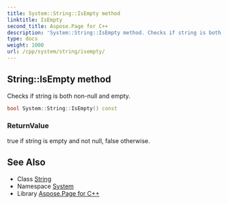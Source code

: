 ```yaml
---
title: System::String::IsEmpty method
linktitle: IsEmpty
second_title: Aspose.Page for C++
description: 'System::String::IsEmpty method. Checks if string is both non-null and empty in C++.'
type: docs
weight: 1000
url: /cpp/system/string/isempty/
---
```

## String::IsEmpty method


Checks if string is both non-null and empty.

```cpp
bool System::String::IsEmpty() const
```


### ReturnValue

true if string is empty and not null, false otherwise.

## See Also

* Class [String](../)
* Namespace [System](../../)
* Library [Aspose.Page for C++](../../../)
